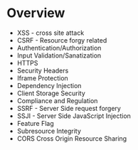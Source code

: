 # Overview

<!-- - CORS
- PII
- Input Sanitization
- Validation
- WebStorage
- Authorization -->

- XSS - cross site attack
- CSRF - Resource forgy related
- Authentication/Authorization
- Input Validation/Sanatization
- HTTPS
- Security Headers
- Iframe Protection
- Dependency Injection
- Client Storage Security
- Compliance and Regulation
- SSRF - Server Side request forgery
- SSJI - Server Side JavaScript Injection
- Feature Flag
- Subresource Integrity
- CORS Cross Origin Resource Sharing
